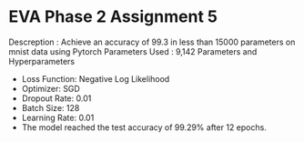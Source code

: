 # EVA Phase 2 Assignment 5 

Descreption : Achieve an accuracy of 99.3 in less than 15000 parameters on mnist data using Pytorch
Parameters Used : 9,142
Parameters and Hyperparameters
- Loss Function: Negative Log Likelihood
- Optimizer: SGD
- Dropout Rate: 0.01
- Batch Size: 128
- Learning Rate: 0.01
- The model reached the test accuracy of 99.29% after 12 epochs.
